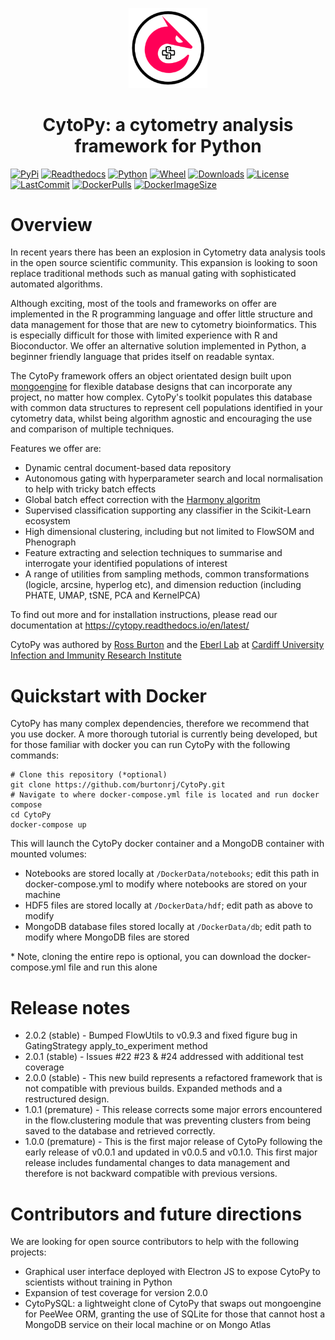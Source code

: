 <p align="center">
  <img src="https://github.com/burtonrj/CytoPy/blob/master/logo.png" height="25%" width="25%">
  <h1 align="center">CytoPy: a cytometry analysis framework for Python</h1>
</p>

[![PyPi](https://img.shields.io/pypi/v/cytopy)](https://pypi.org/project/cytopy/)
[![Readthedocs](https://img.shields.io/readthedocs/cytopy)](https://cytopy.readthedocs.io/en/latest/)
[![Python](https://img.shields.io/pypi/pyversions/cytopy)](https://pypi.org/project/cytopy/)
[![Wheel](https://img.shields.io/pypi/wheel/cytopy)](https://pypi.org/project/cytopy/)
[![Downloads](https://img.shields.io/pypi/dm/cytopy)](https://pypi.org/project/cytopy/)
[![License]( https://img.shields.io/pypi/l/cytopy)](https://opensource.org/licenses/MIT)
[![LastCommit](https://img.shields.io/github/last-commit/burtonrj/CytoPy)](https://github.com/burtonrj/CytoPy)
[![DockerPulls](https://img.shields.io/docker/pulls/burtonrj/cytopy)](https://hub.docker.com/repository/docker/burtonrj/cytopy)
[![DockerImageSize](https://img.shields.io/docker/image-size/burtonrj/cytopy)](https://hub.docker.com/repository/docker/burtonrj/cytopy)

# Overview

In recent years there has been an explosion in Cytometry data analysis tools in the open source scientific community. This expansion is looking to soon replace traditional methods such as manual gating with sophisticated automated algorithms.

Although exciting, most of the tools and frameworks on offer are implemented in the R programming language and offer little structure and data management for those that are new to cytometry bioinformatics. This is especially difficult for those with limited experience with R and Bioconductor. We offer an alternative solution implemented in Python, a beginner friendly language that prides itself on readable syntax.

The CytoPy framework offers an object orientated design built upon <a href=http://mongoengine.org/>mongoengine</a> for flexible database designs that can incorporate any project, no matter how complex. CytoPy's toolkit populates this database with common data structures to represent cell populations identified in your cytometry data, whilst being algorithm agnostic and encouraging the use and comparison of multiple techniques.

Features we offer are:

* Dynamic central document-based data repository
* Autonomous gating with hyperparameter search and local normalisation to help with tricky batch effects
* Global batch effect correction with the <a href=https://github.com/slowkow/harmonypy>Harmony algoritm</a>
* Supervised classification supporting any classifier in the Scikit-Learn ecosystem
* High dimensional clustering, including but not limited to FlowSOM and Phenograph
* Feature extracting and selection techniques to summarise and interrogate your identified populations of interest
* A range of utilities from sampling methods, common transformations (logicle, arcsine, hyperlog etc), and dimension reduction (including PHATE, UMAP, tSNE, PCA and KernelPCA)

To find out more and for installation instructions, please read our documentation at https://cytopy.readthedocs.io/en/latest/

CytoPy was authored by <a href=https://www.linkedin.com/in/burtonbiomedical/>Ross Burton</a>
and the <a href=https://www.cardiff.ac.uk/people/view/78691-eberl-matthias>Eberl Lab</a>
at <a href=https://www.cardiff.ac.uk/medicine/research/divisions/infection-and-immunity>Cardiff University Infection and Immunity Research Institute</a>

# Quickstart with Docker
CytoPy has many complex dependencies, therefore we recommend that you use docker. A more thorough tutorial is currently being developed, 
but for those familiar with docker you can run CytoPy with the following commands:
    
```
# Clone this repository (*optional)
git clone https://github.com/burtonrj/CytoPy.git
# Navigate to where docker-compose.yml file is located and run docker compose
cd CytoPy
docker-compose up
```

This will launch the CytoPy docker container and a MongoDB container with mounted volumes:
* Notebooks are stored locally at `/DockerData/notebooks`; edit this path in docker-compose.yml to modify where notebooks are stored on your machine
* HDF5 files are stored locally at `/DockerData/hdf`; edit path as above to modify
* MongoDB database files stored locally at `/DockerData/db`; edit path to modify where MongoDB files are stored

\* Note, cloning the entire repo is optional, you can download the docker-compose.yml file and run this alone

# Release notes

* 2.0.2 (stable) - Bumped FlowUtils to v0.9.3 and fixed figure bug in GatingStrategy apply_to_experiment method
* 2.0.1 (stable) - Issues #22 #23 & #24 addressed with additional test coverage
* 2.0.0 (stable) - This new build represents a refactored framework that is not compatible with previous builds. Expanded methods and a restructured design.
* 1.0.1 (premature) - This release corrects some major errors encountered in the flow.clustering module that was preventing clusters from being saved to the database and retrieved correctly.
* 1.0.0 (premature) - This is the first major release of CytoPy following the early release of v0.0.1 and updated in v0.0.5 and v0.1.0. This first major release includes fundamental changes to data management and therefore is not backward compatible with previous versions.

# Contributors and future directions

We are looking for open source contributors to help with the following projects:

* Graphical user interface deployed with Electron JS to expose CytoPy to scientists without training in Python
* Expansion of test coverage for version 2.0.0
* CytoPySQL: a lightweight clone of CytoPy that swaps out mongoengine for PeeWee ORM, granting the use of SQLite for those that cannot host a MongoDB service on their local machine or on Mongo Atlas
